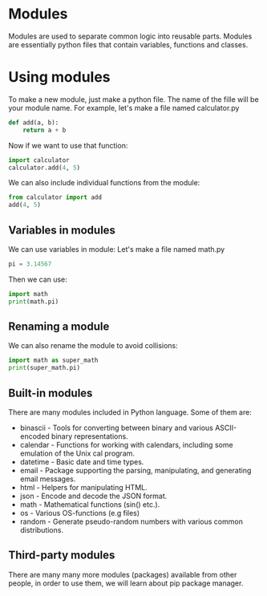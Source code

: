 # Modules
Modules are used to separate common logic into reusable parts. Modules are essentially python files that contain variables, functions and classes.

# Using modules
To make a new module, just make a python file. The name of the fille will be your module name.
For example, let's make a file named calculator.py
```python
def add(a, b):
    return a + b
```

Now if we want to use that function:
```python
import calculator
calculator.add(4, 5)
```

We can also include individual functions from the module:
```python
from calculator import add
add(4, 5)
```

## Variables in modules
We can use variables in module:
Let's make a file named math.py
```python
pi = 3.14567
```
Then we can use:
```python
import math
print(math.pi)
```

## Renaming a module
We can also rename the module to avoid collisions:

```python
import math as super_math
print(super_math.pi)
```

## Built-in modules
There are many modules included in Python language. Some of them are:
- binascii - Tools for converting between binary and various ASCII-encoded binary representations.
- calendar - Functions for working with calendars, including some emulation of the Unix cal program.
- datetime - Basic date and time types.
- email - Package supporting the parsing, manipulating, and generating email messages.
- html - Helpers for manipulating HTML.
- json - Encode and decode the JSON format.
- math - Mathematical functions (sin() etc.).
- os - Various OS-functions (e.g files)
- random - Generate pseudo-random numbers with various common distributions.

## Third-party modules
There are many many more modules (packages) available from other people, in order to use them, we will learn about pip package manager.